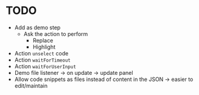 # TODO

- Add as demo step
  - Ask the action to perform
    - Replace
    - Highlight
- Action `unselect` code
- Action `waitForTimeout`
- Action `waitForUserInput`
- Demo file listener -> on update -> update panel
- Allow code snippets as files instead of content in the JSON -> easier to edit/maintain
